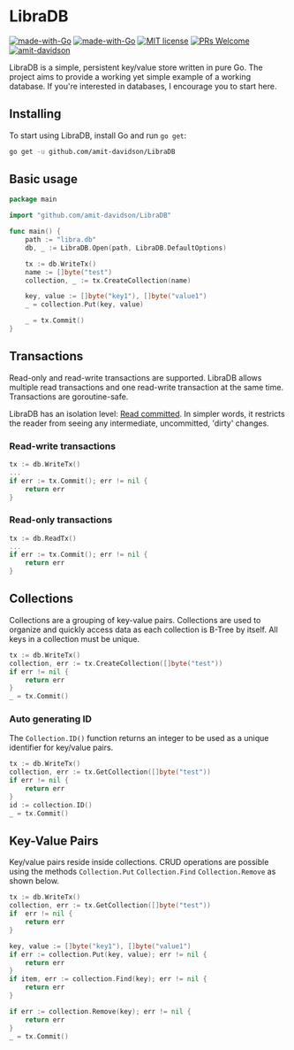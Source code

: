 # LibraDB

[![made-with-Go](https://github.com/go-critic/go-critic/workflows/Go/badge.svg)](http://golang.org)
[![made-with-Go](https://img.shields.io/badge/Made%20with-Go-1f425f.svg)](http://golang.org)
[![MIT license](https://img.shields.io/badge/License-MIT-blue.svg)](https://lbesson.mit-license.org/)
[![PRs Welcome](https://img.shields.io/badge/PRs-welcome-brightgreen.svg?style=flat-square)](http://makeapullrequest.com)
[![amit-davidson](https://circleci.com/gh/amit-davidson/LibraDB.svg?style=svg)](https://app.circleci.com/pipelines/github/amit-davidson/LibraDB)

LibraDB is a simple, persistent key/value store written in pure Go. The project aims to provide a working yet simple
example of a working database. If you're interested in databases, I encourage you to start here.

## Installing

To start using LibraDB, install Go and run `go get`:

```sh
go get -u github.com/amit-davidson/LibraDB
```

## Basic usage
```go
package main

import "github.com/amit-davidson/LibraDB"

func main() {
	path := "libra.db"
	db, _ := LibraDB.Open(path, LibraDB.DefaultOptions)

	tx := db.WriteTx()
	name := []byte("test")
	collection, _ := tx.CreateCollection(name)

	key, value := []byte("key1"), []byte("value1")
	_ = collection.Put(key, value)

	_ = tx.Commit()
}
```
## Transactions
Read-only and read-write transactions are supported. LibraDB allows multiple read transactions and one read-write 
transaction at the same time. Transactions are goroutine-safe.

LibraDB has an isolation level: [Read committed](https://en.wikipedia.org/wiki/Isolation_(database_systems)#Read_committed).
In simpler words, it restricts the reader from seeing any intermediate, uncommitted, 'dirty' changes.

### Read-write transactions

```go
tx := db.WriteTx()
...
if err := tx.Commit(); err != nil {
    return err
}
```
### Read-only transactions
```go
tx := db.ReadTx()
...
if err := tx.Commit(); err != nil {
    return err
}
```

## Collections
Collections are a grouping of key-value pairs. Collections are used to organize and quickly access data as each
collection is B-Tree by itself. All keys in a collection must be unique.
```go
tx := db.WriteTx()
collection, err := tx.CreateCollection([]byte("test"))
if err != nil {
	return err
}
_ = tx.Commit()
```

### Auto generating ID
The `Collection.ID()` function returns an integer to be used as a unique identifier for key/value pairs.
```go
tx := db.WriteTx()
collection, err := tx.GetCollection([]byte("test"))
if err != nil {
    return err
}
id := collection.ID()
_ = tx.Commit()
```
## Key-Value Pairs
Key/value pairs reside inside collections. CRUD operations are possible using the methods `Collection.Put` 
`Collection.Find` `Collection.Remove` as shown below.   
```go
tx := db.WriteTx()
collection, err := tx.GetCollection([]byte("test"))
if  err != nil {
    return err
}

key, value := []byte("key1"), []byte("value1")
if err := collection.Put(key, value); err != nil {
    return err
}
if item, err := collection.Find(key); err != nil {
    return err
}

if err := collection.Remove(key); err != nil {
    return err
}
_ = tx.Commit()
```